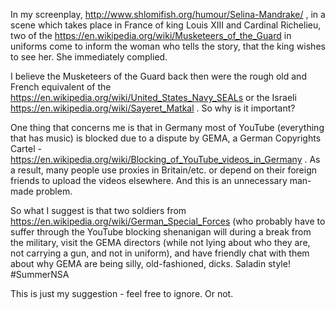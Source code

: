 In my screenplay, http://www.shlomifish.org/humour/Selina-Mandrake/ , in a scene which takes place in France of king Louis XIII and Cardinal Richelieu, two of the https://en.wikipedia.org/wiki/Musketeers_of_the_Guard in uniforms come to inform the woman who tells the story, that the king wishes to see her. She immediately complied.

I believe the Musketeers of the Guard back then were the rough old and French equivalent of the https://en.wikipedia.org/wiki/United_States_Navy_SEALs or the Israeli https://en.wikipedia.org/wiki/Sayeret_Matkal . So why is it important?

One thing that concerns me is that in Germany most of YouTube (everything that has music) is blocked due to a dispute by GEMA, a German Copyrights Cartel - https://en.wikipedia.org/wiki/Blocking_of_YouTube_videos_in_Germany . As a result, many people use proxies in Britain/etc. or depend on their foreign friends to upload the videos elsewhere. And this is an unnecessary man-made problem.

So what I suggest is that two soldiers from https://en.wikipedia.org/wiki/German_Special_Forces (who probably have to suffer through the YouTube blocking shenanigan will during a break from the military, visit the GEMA directors (while not lying about who they are, not carrying a gun, and not in uniform), and have friendly chat with them about why GEMA are being silly, old-fashioned, dicks. Saladin style! #SummerNSA

This is just my suggestion - feel free to ignore. Or not.
